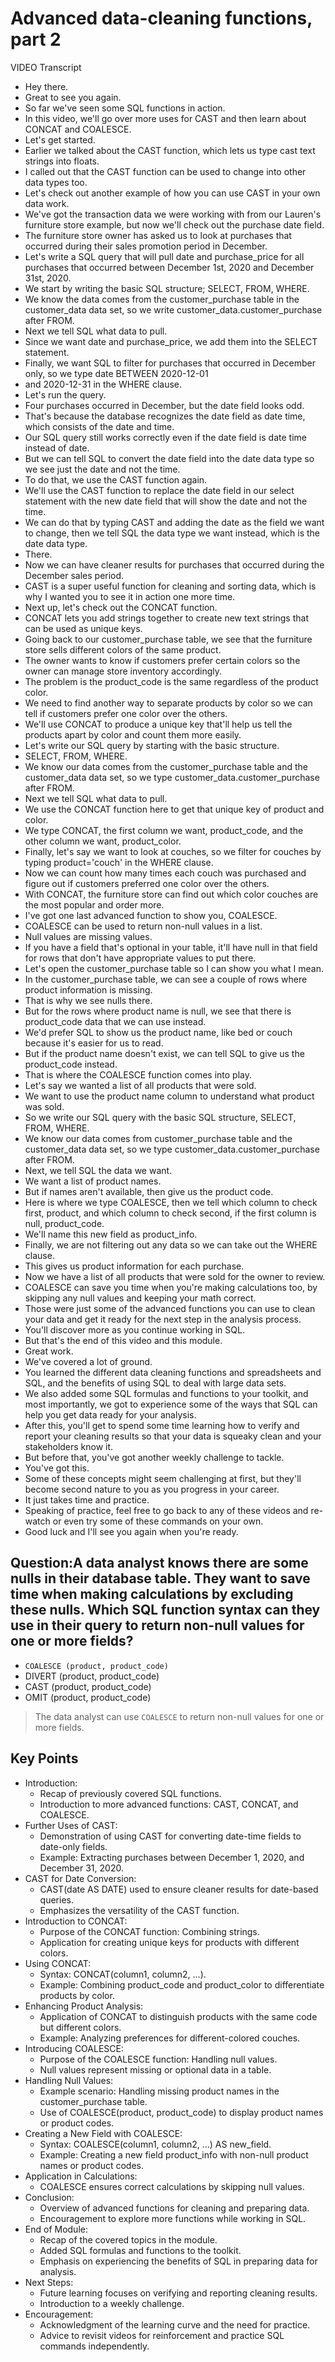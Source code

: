 # Advanced data-cleaning functions, part 2

VIDEO Transcript

- Hey there.
- Great to see you again.
- So far we've seen some SQL functions in action.
- In this video, we'll go over more uses for CAST and then learn about CONCAT and COALESCE.
- Let's get started.
- Earlier we talked about the CAST function, which lets us type cast text strings into floats.
- I called out that the CAST function can be used to change into other data types too.
- Let's check out another example of how you can use CAST in your own data work.
- We've got the transaction data we were working with from our Lauren's furniture store example, but now we'll check out the purchase date field.
- The furniture store owner has asked us to look at purchases that occurred during their sales promotion period in December.
- Let's write a SQL query that will pull date and purchase_price for all purchases that occurred between December 1st, 2020 and December 31st, 2020.
- We start by writing the basic SQL structure; SELECT, FROM, WHERE.
- We know the data comes from the customer_purchase table in the customer_data data set, so we write customer_data.customer_purchase after FROM.
- Next we tell SQL what data to pull.
- Since we want date and purchase_price, we add them into the SELECT statement.
- Finally, we want SQL to filter for purchases that occurred in December only, so we type date BETWEEN 2020-12-01
- and 2020-12-31 in the WHERE clause.
- Let's run the query.
- Four purchases occurred in December, but the date field looks odd.
- That's because the database recognizes the date field as date time, which consists of the date and time.
- Our SQL query still works correctly even if the date field is date time instead of date.
- But we can tell SQL to convert the date field into the date data type so we see just the date and not the time.
- To do that, we use the CAST function again.
- We'll use the CAST function to replace the date field in our select statement with the new date field that will show the date and not the time.
- We can do that by typing CAST and adding the date as the field we want to change, then we tell SQL the data type we want instead, which is the date data type.
- There.
- Now we can have cleaner results for purchases that occurred during the December sales period.
- CAST is a super useful function for cleaning and sorting data, which is why I wanted you to see it in action one more time.
- Next up, let's check out the CONCAT function.
- CONCAT lets you add strings together to create new text strings that can be used as unique keys.
- Going back to our customer_purchase table, we see that the furniture store sells different colors of the same product.
- The owner wants to know if customers prefer certain colors so the owner can manage store inventory accordingly.
- The problem is the product_code is the same regardless of the product color.
- We need to find another way to separate products by color so we can tell if customers prefer one color over the others.
- We'll use CONCAT to produce a unique key that'll help us tell the products apart by color and count them more easily.
- Let's write our SQL query by starting with the basic structure.
- SELECT, FROM, WHERE.
- We know our data comes from the customer_purchase table and the customer_data data set, so we type customer_data.customer_purchase after FROM.
- Next we tell SQL what data to pull.
- We use the CONCAT function here to get that unique key of product and color.
- We type CONCAT, the first column we want, product_code, and the other column we want, product_color.
- Finally, let's say we want to look at couches, so we filter for couches by typing product='couch' in the WHERE clause.
- Now we can count how many times each couch was purchased and figure out if customers preferred one color over the others.
- With CONCAT, the furniture store can find out which color couches are the most popular and order more.
- I've got one last advanced function to show you, COALESCE.
- COALESCE can be used to return non-null values in a list.
- Null values are missing values.
- If you have a field that's optional in your table, it'll have null in that field for rows that don't have appropriate values to put there.
- Let's open the customer_purchase table so I can show you what I mean.
- In the customer_purchase table, we can see a couple of rows where product information is missing.
- That is why we see nulls there.
- But for the rows where product name is null, we see that there is product_code data that we can use instead.
- We'd prefer SQL to show us the product name, like bed or couch because it's easier for us to read.
- But if the product name doesn't exist, we can tell SQL to give us the product_code instead.
- That is where the COALESCE function comes into play.
- Let's say we wanted a list of all products that were sold.
- We want to use the product name column to understand what product was sold.
- So we write our SQL query with the basic SQL structure, SELECT, FROM, WHERE.
- We know our data comes from customer_purchase table and the customer_data data set, so we type customer_data.customer_purchase after FROM.
- Next, we tell SQL the data we want.
- We want a list of product names.
- But if names aren't available, then give us the product code.
- Here is where we type COALESCE, then we tell which column to check first, product, and which column to check second, if the first column is null, product_code.
- We'll name this new field as product_info.
- Finally, we are not filtering out any data so we can take out the WHERE clause.
- This gives us product information for each purchase.
- Now we have a list of all products that were sold for the owner to review.
- COALESCE can save you time when you're making calculations too, by skipping any null values and keeping your math correct.
- Those were just some of the advanced functions you can use to clean your data and get it ready for the next step in the analysis process.
- You'll discover more as you continue working in SQL.
- But that's the end of this video and this module.
- Great work.
- We've covered a lot of ground.
- You learned the different data cleaning functions and spreadsheets and SQL, and the benefits of using SQL to deal with large data sets.
- We also added some SQL formulas and functions to your toolkit, and most importantly, we got to experience some of the ways that SQL can help you get data ready for your analysis.
- After this, you'll get to spend some time learning how to verify and report your cleaning results so that your data is squeaky clean and your stakeholders know it.
- But before that, you've got another weekly challenge to tackle.
- You've got this.
- Some of these concepts might seem challenging at first, but they'll become second nature to you as you progress in your career.
- It just takes time and practice.
- Speaking of practice, feel free to go back to any of these videos and re-watch or even try some of these commands on your own.
- Good luck and I'll see you again when you're ready.

## Question:A data analyst knows there are some nulls in their database table. They want to save time when making calculations by excluding these nulls. Which SQL function syntax can they use in their query to return non-null values for one or more fields?

- `COALESCE (product, product_code)`
- DIVERT (product, product_code)
- CAST (product, product_code)
- OMIT (product, product_code)

> The data analyst can use `COALESCE` to return non-null values for one or more fields.

## Key Points

- Introduction:
  - Recap of previously covered SQL functions.
  - Introduction to more advanced functions: CAST, CONCAT, and COALESCE.
- Further Uses of CAST:
  - Demonstration of using CAST for converting date-time fields to date-only fields.
  - Example: Extracting purchases between December 1, 2020, and December 31, 2020.
- CAST for Date Conversion:
  - CAST(date AS DATE) used to ensure cleaner results for date-based queries.
  - Emphasizes the versatility of the CAST function.
- Introduction to CONCAT:
  - Purpose of the CONCAT function: Combining strings.
  - Application for creating unique keys for products with different colors.
- Using CONCAT:
  - Syntax: CONCAT(column1, column2, ...).
  - Example: Combining product_code and product_color to differentiate products by color.
- Enhancing Product Analysis:
  - Application of CONCAT to distinguish products with the same code but different colors.
  - Example: Analyzing preferences for different-colored couches.
- Introducing COALESCE:
  - Purpose of the COALESCE function: Handling null values.
  - Null values represent missing or optional data in a table.
- Handling Null Values:
  - Example scenario: Handling missing product names in the customer_purchase table.
  - Use of COALESCE(product, product_code) to display product names or product codes.
- Creating a New Field with COALESCE:
  - Syntax: COALESCE(column1, column2, ...) AS new_field.
  - Example: Creating a new field product_info with non-null product names or product codes.
- Application in Calculations:
  - COALESCE ensures correct calculations by skipping null values.
- Conclusion:
  - Overview of advanced functions for cleaning and preparing data.
  - Encouragement to explore more functions while working in SQL.
- End of Module:
  - Recap of the covered topics in the module.
  - Added SQL formulas and functions to the toolkit.
  - Emphasis on experiencing the benefits of SQL in preparing data for analysis.
- Next Steps:
  - Future learning focuses on verifying and reporting cleaning results.
  - Introduction to a weekly challenge.
- Encouragement:
  - Acknowledgment of the learning curve and the need for practice.
  - Advice to revisit videos for reinforcement and practice SQL commands independently.
